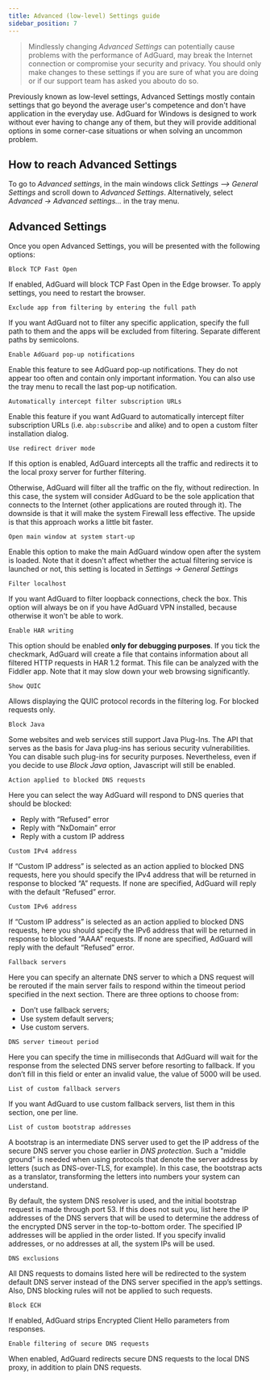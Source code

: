 ```yaml
---
title: Advanced (low-level) Settings guide
sidebar_position: 7
---
```


> Mindlessly changing *Advanced Settings* can potentially cause problems with the performance of AdGuard, may break the Internet connection or compromise your security and privacy. You should only make changes to these settings if you are sure of what you are doing or if our support team has asked you abouto do so. 

Previously known as low-level settings, Advanced Settings mostly contain settings that go beyond the average user's competence and don't have application in the everyday use. AdGuard for Windows is designed to work without ever having to change any of them, but they will provide additional options in some corner-case situations or when solving an uncommon problem.

## How to reach Advanced Settings

To go to *Advanced settings*, in the main windows click *Settings —> General Settings* and scroll down to *Advanced Settings*. Alternatively, select *Advanced -> Advanced settings...* in the tray menu.

## Advanced Settings

Once you open Advanced Settings, you will be presented with the following options:

`Block TCP Fast Open`

If enabled, AdGuard will block TCP Fast Open in the Edge browser. To apply settings, you need to restart the browser. 

`Exclude app from filtering by entering the full path`

If you want AdGuard not to filter any specific application, specify the full path to them and the apps will be excluded from filtering. Separate different paths by semicolons. 

`Enable AdGuard pop-up notifications`

Enable this feature to see AdGuard pop-up notifications. They do not appear too often and contain only important information. You can also use the tray menu to recall the last pop-up notification.

`Automatically intercept filter subscription URLs`

Enable this feature if you want AdGuard to automatically intercept filter subscription URLs (i.e. `abp:subscribe` and alike) and to open a custom filter installation dialog.
 
`Use redirect driver mode`

If this option is enabled, AdGuard intercepts all the traffic and redirects it to the local proxy server for further filtering. 

Otherwise, AdGuard will filter all the traffic on the fly, without redirection. In this case, the system will consider AdGuard to be the sole application that connects to the Internet (other applications are routed through it). The downside is that it will make the system Firewall less effective. The upside is that this approach works a little bit faster.

`Open main window at system start-up`

Enable this option to make the main AdGuard window open after the system is loaded. Note that it doesn't affect whether the actual filtering service is launched or not, this setting is located in *Settings -> General Settings*

`Filter localhost`

If you want AdGuard to filter loopback connections, check the box. This option will always be on if you have AdGuard VPN installed, because otherwise it won't be able to work.

`Enable HAR writing`

This option should be enabled **only for debugging purposes**. If you tick the checkmark, AdGuard will create a file that contains information about all filtered HTTP requests in HAR 1.2 format. This file can be analyzed with the Fiddler app. Note that it may slow down your web browsing significantly.

`Show QUIC`

Allows displaying the QUIC protocol records in the filtering log. For blocked requests only. 

`Block Java`

Some websites and web services still support Java Plug-Ins. The API that serves as the basis for Java plug-ins has serious security vulnerabilities. You can disable such plug-ins for security purposes. Nevertheless, even if you decide to use *Block Java* option, Javascript will still be enabled. 

`Action applied to blocked DNS requests`

Here you can select the way AdGuard will respond to DNS queries that should be blocked:

* Reply with “Refused” error  
* Reply with “NxDomain” error
* Reply with a custom IP address

`Custom IPv4 address`

If “Custom IP address” is selected as an action applied to blocked DNS requests, here you should specify the IPv4 address that will be returned in response to blocked “A” requests. If none are specified, AdGuard will reply with the default “Refused” error.

`Custom IPv6 address`

If “Custom IP address” is selected as an action applied to blocked DNS requests, here you should specify the IPv6 address that will be returned in response to blocked “AAAA” requests. If none are specified, AdGuard will reply with the default “Refused” error.

`Fallback servers`

Here you can specify an alternate DNS server to which a DNS request will be rerouted if the main server fails to respond within the timeout period specified in the next section. There are three options to choose from: 

* Don’t use fallback servers;
* Use system default servers;
* Use custom servers.

`DNS server timeout period`

Here you can specify the time in milliseconds that AdGuard will wait for the response from the selected DNS server before resorting to fallback. If you don’t fill in this field or enter an invalid value, the value of 5000 will be used. 

`List of custom fallback servers`

If you want AdGuard to use custom fallback servers, list them in this section, one per line.  

`List of custom bootstrap addresses`

A bootstrap is an intermediate DNS server used to get the IP address of the secure DNS server you chose earlier in *DNS protection*. Such a "middle ground" is needed when using protocols that denote the server address by letters (such as DNS-over-TLS, for example). In this case, the bootstrap acts as a translator, transforming the letters into numbers your system can understand. 

By default, the system DNS resolver is used, and the initial bootstrap request is made through port 53. If this does not suit you, list here the IP addresses of the DNS servers that will be used to determine the address of the encrypted DNS server in the top-to-bottom order. The specified IP addresses will be applied in the order listed. If you specify invalid addresses, or no addresses at all, the system IPs will be used.

`DNS exclusions` 

All DNS requests to domains listed here will be redirected to the system default DNS server instead of the DNS server specified in the app’s settings. Also, DNS blocking rules will not be applied to such requests.

`Block ECH`

If enabled, AdGuard strips Encrypted Client Hello parameters from responses.

`Enable filtering of secure DNS requests`

When enabled, AdGuard redirects secure DNS requests to the local DNS proxy, in addition to plain DNS requests.